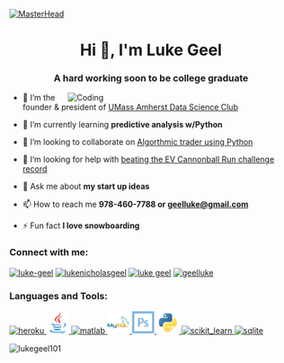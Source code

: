 [![MasterHead](https://media.giphy.com/media/eUdtR10ZsxlFC/giphy.gif)](https://umassdatascienceclub.com/)
<h1 align="center">Hi 👋, I'm Luke Geel</h1>
<h3 align="center">A hard working soon to be college graduate</h3>

<img align="right" alt="Coding" width="400" src="https://media.giphy.com/media/qgQUggAC3Pfv687qPC/giphy.gif">

- 🔭 I’m the founder & president of [UMass Amherst Data Science Club](https://umassdatascienceclub.com/)

- 🌱 I’m currently learning **predictive analysis w/Python**

- 👯 I’m looking to collaborate on [Algorthmic trader using Python](https://umassdatascienceclub.com/current-projects/)

- 🤝 I’m looking for help with [beating the EV Cannonball Run challenge record](https://www.roadandtrack.com/news/a38095522/ev-cannonball-record-tesla-model-s/)

- 💬 Ask me about **my start up ideas**

- 📫 How to reach me **978-460-7788 or geelluke@gmail.com**

- ⚡ Fun fact **I love snowboarding**

<h3 align="left">Connect with me:</h3>
<p align="left">
<a href="https://linkedin.com/in/luke-geel" target="blank"><img align="center" src="https://raw.githubusercontent.com/rahuldkjain/github-profile-readme-generator/master/src/images/icons/Social/linked-in-alt.svg" alt="luke-geel" height="30" width="40" /></a>
<a href="https://kaggle.com/lukenicholasgeel" target="blank"><img align="center" src="https://raw.githubusercontent.com/rahuldkjain/github-profile-readme-generator/master/src/images/icons/Social/kaggle.svg" alt="lukenicholasgeel" height="30" width="40" /></a>
<a href="https://fb.com/luke geel" target="blank"><img align="center" src="https://raw.githubusercontent.com/rahuldkjain/github-profile-readme-generator/master/src/images/icons/Social/facebook.svg" alt="luke geel" height="30" width="40" /></a>
<a href="https://instagram.com/geelluke" target="blank"><img align="center" src="https://raw.githubusercontent.com/rahuldkjain/github-profile-readme-generator/master/src/images/icons/Social/instagram.svg" alt="geelluke" height="30" width="40" /></a>
</p>

<h3 align="left">Languages and Tools:</h3>
<p align="left"> <a href="https://heroku.com" target="_blank" rel="noreferrer"> <img src="https://www.vectorlogo.zone/logos/heroku/heroku-icon.svg" alt="heroku" width="40" height="40"/> </a> <a href="https://www.java.com" target="_blank" rel="noreferrer"> <img src="https://raw.githubusercontent.com/devicons/devicon/master/icons/java/java-original.svg" alt="java" width="40" height="40"/> </a> <a href="https://www.mathworks.com/" target="_blank" rel="noreferrer"> <img src="https://upload.wikimedia.org/wikipedia/commons/2/21/Matlab_Logo.png" alt="matlab" width="40" height="40"/> </a> <a href="https://www.mysql.com/" target="_blank" rel="noreferrer"> <img src="https://raw.githubusercontent.com/devicons/devicon/master/icons/mysql/mysql-original-wordmark.svg" alt="mysql" width="40" height="40"/> </a> <a href="https://www.photoshop.com/en" target="_blank" rel="noreferrer"> <img src="https://raw.githubusercontent.com/devicons/devicon/master/icons/photoshop/photoshop-line.svg" alt="photoshop" width="40" height="40"/> </a> <a href="https://www.python.org" target="_blank" rel="noreferrer"> <img src="https://raw.githubusercontent.com/devicons/devicon/master/icons/python/python-original.svg" alt="python" width="40" height="40"/> </a> <a href="https://scikit-learn.org/" target="_blank" rel="noreferrer"> <img src="https://upload.wikimedia.org/wikipedia/commons/0/05/Scikit_learn_logo_small.svg" alt="scikit_learn" width="40" height="40"/> </a> <a href="https://www.sqlite.org/" target="_blank" rel="noreferrer"> <img src="https://www.vectorlogo.zone/logos/sqlite/sqlite-icon.svg" alt="sqlite" width="40" height="40"/> </a> </p>

<p><img align="center" src="https://github-readme-stats.vercel.app/api/top-langs?username=lukegeel101&show_icons=true&locale=en&layout=compact" alt="lukegeel101" /></p>
